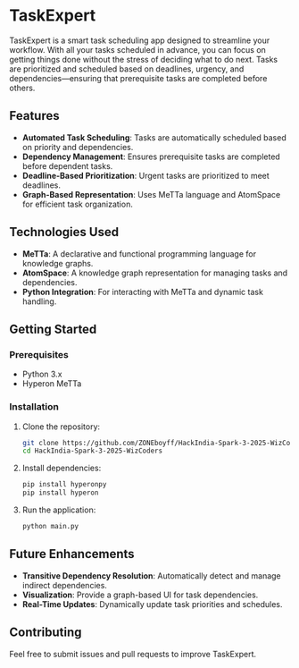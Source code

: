 # TaskExpert

TaskExpert is a smart task scheduling app designed to streamline your workflow. With all your tasks scheduled in advance, you can focus on getting things done without the stress of deciding what to do next. Tasks are prioritized and scheduled based on deadlines, urgency, and dependencies—ensuring that prerequisite tasks are completed before others.

## Features
- **Automated Task Scheduling**: Tasks are automatically scheduled based on priority and dependencies.
- **Dependency Management**: Ensures prerequisite tasks are completed before dependent tasks.
- **Deadline-Based Prioritization**: Urgent tasks are prioritized to meet deadlines.
- **Graph-Based Representation**: Uses MeTTa language and AtomSpace for efficient task organization.

## Technologies Used
- **MeTTa**: A declarative and functional programming language for knowledge graphs.
- **AtomSpace**: A knowledge graph representation for managing tasks and dependencies.
- **Python Integration**: For interacting with MeTTa and dynamic task handling.

## Getting Started
### Prerequisites
- Python 3.x
- Hyperon MeTTa

### Installation
1. Clone the repository:
   ```bash
   git clone https://github.com/ZONEboyff/HackIndia-Spark-3-2025-WizCoders.git
   cd HackIndia-Spark-3-2025-WizCoders
   ```
2. Install dependencies:
   ```bash
   pip install hyperonpy
   pip install hyperon
   ```
3. Run the application:
   ```bash
   python main.py
   ```


## Future Enhancements
- **Transitive Dependency Resolution**: Automatically detect and manage indirect dependencies.
- **Visualization**: Provide a graph-based UI for task dependencies.
- **Real-Time Updates**: Dynamically update task priorities and schedules.

## Contributing
Feel free to submit issues and pull requests to improve TaskExpert.

